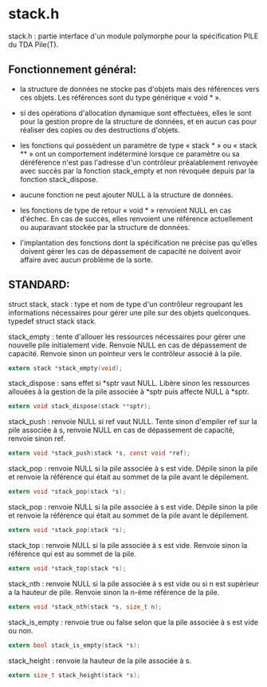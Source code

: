 # stack.h

stack.h : partie interface d'un module polymorphe pour la spécification PILE du TDA Pile(T).

## Fonctionnement général:
- la structure de données ne stocke pas d'objets mais des références vers ces objets. Les références sont du type générique « void * ».
	
- si des opérations d'allocation dynamique sont effectuées, elles le sont pour la gestion propre de la structure de données, et en aucun cas pour réaliser des copies ou des destructions d'objets.
	
- les fonctions qui possèdent un paramètre de type « stack * » ou « stack ** » ont un comportement indéterminé lorsque ce paramètre ou sa déréférence n'est pas l'adresse d'un contrôleur préalablement renvoyée avec succès par la fonction stack_empty et non révoquée depuis par la fonction stack_dispose.

- aucune fonction ne peut ajouter NULL à la structure de données.
	
- les fonctions de type de retour « void * » renvoient NULL en cas d'échec. En cas de succès, elles renvoient une référence actuellement ou auparavant stockée par la structure de données.
	
- l'implantation des fonctions dont la spécification ne précise pas qu'elles doivent gérer les cas de dépassement de capacité ne doivent avoir affaire avec aucun problème de la sorte.


## STANDARD:
	
struct stack, stack : type et nom de type d'un contrôleur regroupant les informations nécessaires pour gérer une pile sur des objets quelconques. typedef struct stack stack.

stack_empty : tente d'allouer les ressources nécessaires pour gérer une nouvelle pile initialement vide. Renvoie NULL en cas de dépassement de capacité. Renvoie sinon un pointeur vers le contrôleur associé à la pile.
	
```c
extern stack *stack_empty(void);
```

stack_dispose : sans effet si *sptr vaut NULL. Libère sinon les ressources allouées à la gestion de la pile associée à *sptr puis affecte NULL à *sptr.

```c
extern void stack_dispose(stack **sptr);
```

stack_push : renvoie NULL si ref vaut NULL. Tente sinon d'empiler ref sur la pile associée à s, renvoie NULL en cas de dépassement de capacité, renvoie sinon ref.

```c
extern void *stack_push(stack *s, const void *ref);
```

stack_pop : renvoie NULL si la pile associée à s est vide. Dépile sinon la pile et renvoie la référence qui était au sommet de la pile avant le dépilement.

```c
extern void *stack_pop(stack *s);
```

stack_pop : renvoie NULL si la pile associée à s est vide. Dépile sinon la pile et renvoie la référence qui était au sommet de la pile avant le dépilement.

```c
extern void *stack_pop(stack *s);
```

stack_top : renvoie NULL si la pile associée à s est vide. Renvoie sinon la référence qui est au sommet de la pile.

```c
extern void *stack_top(stack *s);
```

stack_nth : renvoie NULL si la pile associée à s est vide ou si n est supérieur a la hauteur de pile. Renvoie sinon la n-ème référence de la pile.

```c
extern void *stack_nth(stack *s, size_t n);
```

stack_is_empty : renvoie true ou false selon que la pile associée à s est vide ou non.

```c
extern bool stack_is_empty(stack *s);
```

stack_height : renvoie la hauteur de la pile associée à s.

```c
extern size_t stack_height(stack *s);
```
